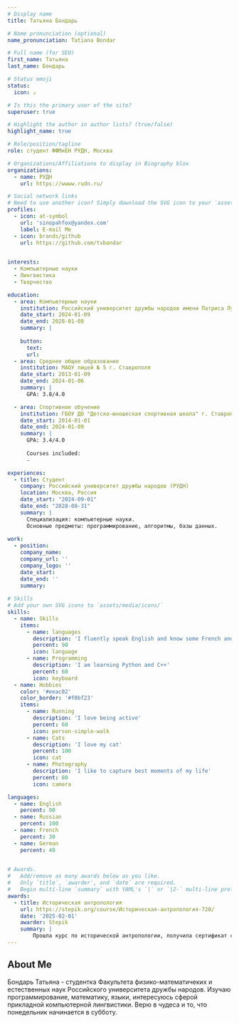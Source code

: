 ```yaml
---
# Display name
title: Татьяна Бондарь

# Name pronunciation (optional)
name_pronunciation: Tatiana Bondar

# Full name (for SEO)
first_name: Татьяна
last_name: Бондарь

# Status emoji
status:
  icon: ☕️

# Is this the primary user of the site?
superuser: true

# Highlight the author in author lists? (true/false)
highlight_name: true

# Role/position/tagline
role: студент ФФМиЕН РУДН, Москва

# Organizations/Affiliations to display in Biography blox
organizations:
  - name: РУДН
    url: https://wwww.rudn.ru/

# Social network links
# Need to use another icon? Simply download the SVG icon to your `assets/media/icons/` folder.
profiles:
  - icon: at-symbol
    url: 'sinopahfox@yandex.com'
    label: E-mail Me
  - icon: brands/github
    url: https://github.com/tvbondar
    

interests:
  - Компьютерные науки
  - Лингвистика
  - Творчество

education:
  - area: Компьютерные науки
    institution: Российский университет дружбы народов имени Патриса Лумумбы
    date_start: 2024-01-09
    date_end: 2028-01-08
    summary: | 
      
    button:
      text: 
      url: 
  - area: Среднее общее образование
    institution: МАОУ лицей № 5 г. Ставрополя
    date_start: 2013-01-09
    date_end: 2024-01-06
    summary: |
      GPA: 3.8/4.0

  - area: Спортивное обучение
    institution: ГБОУ ДО "Детско-юношеская спортивная школа" г. Ставрополя
    date_start: 2014-01-01
    date_end: 2024-01-09
    summary: | 
      GPA: 3.4/4.0
      
      Courses included:
      - 

experiences:
  - title: Студент
    company: Российский университет дружбы народов (РУДН)
    location: Москва, Россия
    date_start: "2024-09-01"
    date_end: "2028-08-31"
    summary: |
      Специализация: компьютерные науки.
      Основные предметы: программирование, алгоритмы, базы данных.
      
work:
  - position: 
    company_name: 
    company_url: ''
    company_logo: ''
    date_start: 
    date_end: ''
    summary: 
    
# Skills
# Add your own SVG icons to `assets/media/icons/`
skills:
  - name: Skills
    items:
      - name: languages
        description: 'I fluently speak English and know some French and German'
        percent: 90
        icon: language
      - name: Programming
        description: 'I am learning Python and C++'
        percent: 60
        icon: keyboard
  - name: Hobbies
    color: '#eeac02'
    color_border: '#f0bf23'
    items:
      - name: Running
        description: 'I love being active'
        percent: 60
        icon: person-simple-walk
      - name: Cats
        description: 'I love my cat'
        percent: 100
        icon: cat
      - name: Photography
        description: 'I like to capture best moments of my life'
        percent: 80
        icon: camera

languages:
  - name: English
    percent: 90
  - name: Russian
    percent: 100
  - name: French
    percent: 30
  - name: German
    percent: 40
        

# Awards.
#   Add/remove as many awards below as you like.
#   Only `title`, `awarder`, and `date` are required.
#   Begin multi-line `summary` with YAML's `|` or `|2-` multi-line prefix and indent 2 spaces below.
awards:
  - title: Историческая антропология 
    url: https://stepik.org/course/Историческая-антропология-720/
    date: '2025-02-01'
    awarder: Stepik
    summary: |
        Прошла курс по исторической антропологии, получила сертификат с отличием 
---
```


## About Me

Бондарь Татьяна - студентка Факультета физико-математичеких и естественных наук Российского университета дружбы народов. Изучаю программирование, математику, языки, интересуюсь сферой прикладной компьютерной лингвистики. Верю в чудеса и то, что понедельник начинается в субботу.
